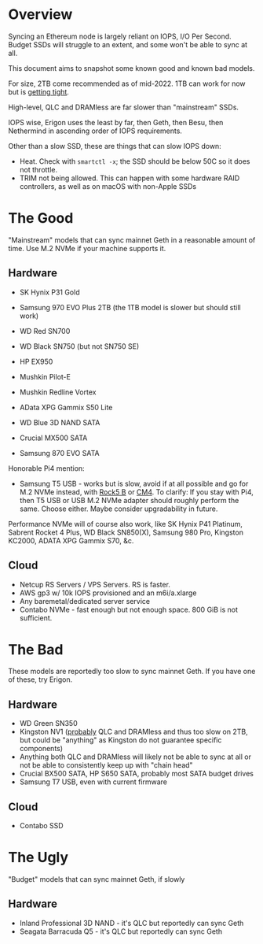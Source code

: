 # Overview

Syncing an Ethereum node is largely reliant on IOPS, I/O Per Second. Budget SSDs will struggle to an extent, and some won't be able to sync at all.

This document aims to snapshot some known good and known bad models. 

For size, 2TB come recommended as of mid-2022. 1TB can work for now but is [getting tight](https://gist.github.com/yorickdowne/e4b271e1cbe8c8873884e08705084362).

High-level, QLC and DRAMless are far slower than "mainstream" SSDs.

IOPS wise, Erigon uses the least by far, then Geth, then Besu, then Nethermind in ascending order of IOPS requirements.

Other than a slow SSD, these are things that can slow IOPS down:
- Heat. Check with `smartctl -x`; the SSD should be below 50C so it does not throttle.
- TRIM not being allowed. This can happen with some hardware RAID controllers, as well as on macOS with non-Apple SSDs

# The Good

"Mainstream" models that can sync mainnet Geth in a reasonable amount of time. Use M.2 NVMe if your machine supports it.

## Hardware

- SK Hynix P31 Gold
- Samsung 970 EVO Plus 2TB (the 1TB model is slower but should still work)
- WD Red SN700
- WD Black SN750 (but not SN750 SE)
- HP EX950
- Mushkin Pilot-E
- Mushkin Redline Vortex
- AData XPG Gammix S50 Lite

- WD Blue 3D NAND SATA
- Crucial MX500 SATA
- Samsung 870 EVO SATA

Honorable Pi4 mention:

- Samsung T5 USB - works but is slow, avoid if at all possible and go for M.2 NVMe instead, with [Rock5 B](https://ameridroid.com/products/rock5-model-b) or [CM4](https://thepihut.com/products/pci-e-to-m-2-adapter-for-raspberry-pi-cm4-io-board). To clarify: If you stay with Pi4, then T5 USB or USB M.2 NVMe adapter should roughly perform the same. Choose either. Maybe consider upgradability in future.

Performance NVMe will of course also work, like SK Hynix P41 Platinum, Sabrent Rocket 4 Plus, WD Black SN850(X), Samsung 980 Pro, Kingston KC2000, ADATA XPG Gammix S70, &c.

## Cloud

- Netcup RS Servers / VPS Servers. RS is faster.
- AWS gp3 w/ 10k IOPS provisioned and an m6i/a.xlarge
- Any baremetal/dedicated server service
- Contabo NVMe - fast enough but not enough space. 800 GiB is not sufficient.

# The Bad

These models are reportedly too slow to sync mainnet Geth. If you have one of these, try Erigon.

## Hardware

- WD Green SN350
- Kingston NV1 ([probably](https://www.techpowerup.com/290339/psa-kingston-nv1-ssd-comes-with-a-hardware-spec-lottery-tlc-or-qlc-smi-or-phison) QLC and DRAMless and thus too slow on 2TB, but could be "anything" as Kingston do not guarantee specific components)
- Anything both QLC and DRAMless will likely not be able to sync at all or not be able to consistently keep up with "chain head"
- Crucial BX500 SATA, HP S650 SATA, probably most SATA budget drives
- Samsung T7 USB, even with current firmware

## Cloud

- Contabo SSD

# The Ugly

"Budget" models that can sync mainnet Geth, if slowly

## Hardware

- Inland Professional 3D NAND - it's QLC but reportedly can sync Geth
- Seagata Barracuda Q5 - it's QLC but reportedly can sync Geth